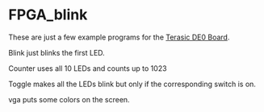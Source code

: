 # FPGA_blink

These are just a few example programs for the [Terasic DE0 Board](https://www.terasic.com.tw/cgi-bin/page/archive.pl?Language=English&CategoryNo=56&No=364).

Blink just blinks the first LED.

Counter uses all 10 LEDs and counts up to 1023

Toggle makes all the LEDs blink but only if the corresponding switch is on.

vga puts some colors on the screen.